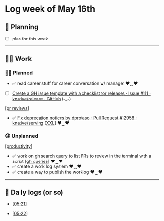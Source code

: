 # Log week of May 16th

## 📝 Planning
- [ ] plan for this week

---
## 🏋️‍♀️ Work

### 🙋‍♀️ Planned
- ✅ read career stuff for career conversation w/ manager ♥‿♥
- [ ] [Create a GH issue template with a checklist for releases · Issue #111 · knative/release · GitHub](https://github.com/knative/release/issues/111) (-_-)

[[pr reviews]]
- ✅ [Fix deprecation notices by dprotaso · Pull Request #12958 · knative/serving](https://github.com/knative/serving/pull/12958?w=1) [[XXL]] ♥‿♥

### 😞 Unplanned

[[productivity]]
- ✅ work on gh search query to list PRs to review in the terminal with a script [[gh queries]] ♥‿♥
- ✅ create a work log system ♥‿♥
- ✅ create a way to publish the worklog ♥‿♥

---
## 🚀 Daily logs (or so)

- [[05-21]]

- [[05-22]]


[//begin]: # "Autogenerated link references for markdown compatibility"
[pr reviews]: <../../pr reviews.md> "pr reviews"
[XXL]: ../../notes/XXL.md "XXL"
[productivity]: ../../productivity.md "productivity"
[gh queries]: <../../notes/gh queries.md> "gh queries"
[05-21]: 05-21.md "May 21st, Saturday"
[05-22]: 05-22.md "May 22nd, Sunday"
[//end]: # "Autogenerated link references"